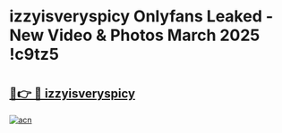 # izzyisveryspicy Onlyfans Leaked - New Video & Photos March 2025 !c9tz5

# <h2><a href="https://1iduay.iuczelnia.edu.pl?title=izzyisveryspicy&ref=c9tz5">🔗👉 🔴 izzyisveryspicy</a></h2>

[![acn](https://github.com/user-attachments/assets/0f9c940e-d8b0-45ae-aac7-cd30a18b3e1c)](https://1iduay.iuczelnia.edu.pl?title=izzyisveryspicy&ref=c9tz5)

